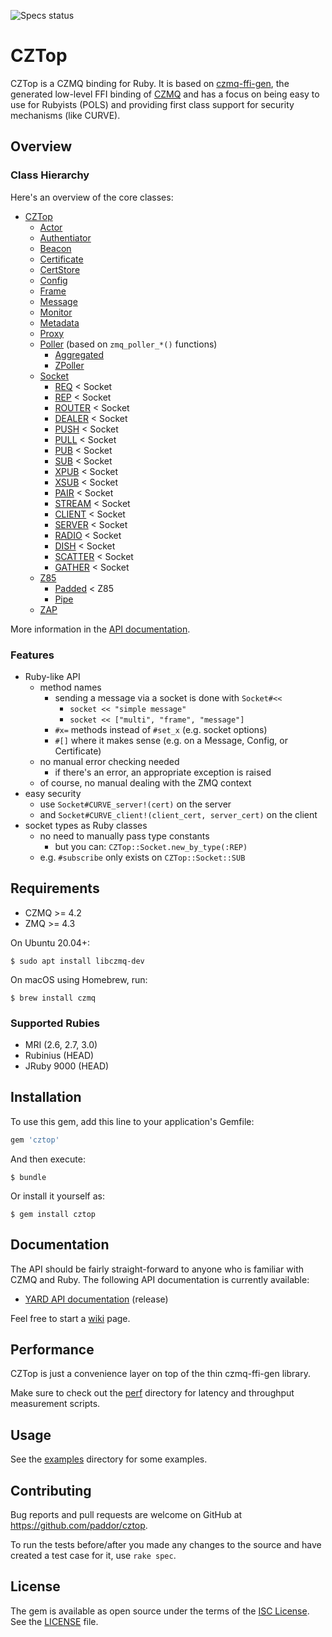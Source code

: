 ![Specs status](https://github.com/paddor/cztop/workflows/Specs/badge.svg)

# CZTop

CZTop is a CZMQ binding for Ruby. It is based on
[czmq-ffi-gen](https://github.com/paddor/czmq-ffi-gen), the generated low-level
FFI binding of [CZMQ](https://github.com/zeromq/czmq) and has a focus on being
easy to use for Rubyists (POLS) and providing first class support for security
mechanisms (like CURVE).

## Overview

### Class Hierarchy

Here's an overview of the core classes:

* [CZTop](http://www.rubydoc.info/gems/cztop/CZTop)
  * [Actor](http://www.rubydoc.info/gems/cztop/CZTop)
  * [Authentiator](http://www.rubydoc.info/gems/cztop/CZTop/Authenticator)
  * [Beacon](http://www.rubydoc.info/gems/cztop/CZTop/Beacon)
  * [Certificate](http://www.rubydoc.info/gems/cztop/CZTop/Certificate)
  * [CertStore](http://www.rubydoc.info/gems/cztop/CZTop/CertStore)
  * [Config](http://www.rubydoc.info/gems/cztop/CZTop/Config)
  * [Frame](http://www.rubydoc.info/gems/cztop/CZTop/Frame)
  * [Message](http://www.rubydoc.info/gems/cztop/CZTop/Message)
  * [Monitor](http://www.rubydoc.info/gems/cztop/CZTop/Monitor)
  * [Metadata](http://www.rubydoc.info/gems/cztop/CZTop/Metadata)
  * [Proxy](http://www.rubydoc.info/gems/cztop/CZTop/Proxy)
  * [Poller](http://www.rubydoc.info/gems/cztop/CZTop/Poller) (based on `zmq_poller_*()` functions)
    * [Aggregated](http://www.rubydoc.info/gems/cztop/CZTop/Poller/Aggregated)
    * [ZPoller](http://www.rubydoc.info/gems/cztop/CZTop/Poller/ZPoller)
  * [Socket](http://www.rubydoc.info/gems/cztop/CZTop/Socket)
    * [REQ](http://www.rubydoc.info/gems/cztop/CZTop/Socket/REQ) < Socket
    * [REP](http://www.rubydoc.info/gems/cztop/CZTop/Socket/REP) < Socket
    * [ROUTER](http://www.rubydoc.info/gems/cztop/CZTop/Socket/ROUTER) < Socket
    * [DEALER](http://www.rubydoc.info/gems/cztop/CZTop/Socket/DEALER) < Socket
    * [PUSH](http://www.rubydoc.info/gems/cztop/CZTop/Socket/PUSH) < Socket
    * [PULL](http://www.rubydoc.info/gems/cztop/CZTop/Socket/PULL) < Socket
    * [PUB](http://www.rubydoc.info/gems/cztop/CZTop/Socket/PUB) < Socket
    * [SUB](http://www.rubydoc.info/gems/cztop/CZTop/Socket/SUB) < Socket
    * [XPUB](http://www.rubydoc.info/gems/cztop/CZTop/Socket/XPUB) < Socket
    * [XSUB](http://www.rubydoc.info/gems/cztop/CZTop/Socket/XSUB) < Socket
    * [PAIR](http://www.rubydoc.info/gems/cztop/CZTop/Socket/PAIR) < Socket
    * [STREAM](http://www.rubydoc.info/gems/cztop/CZTop/Socket/STREAM) < Socket
    * [CLIENT](http://www.rubydoc.info/gems/cztop/CZTop/Socket/CLIENT) < Socket
    * [SERVER](http://www.rubydoc.info/gems/cztop/CZTop/Socket/SERVER) < Socket
    * [RADIO](http://www.rubydoc.info/gems/cztop/CZTop/Socket/RADIO) < Socket
    * [DISH](http://www.rubydoc.info/gems/cztop/CZTop/Socket/DISH) < Socket
    * [SCATTER](http://www.rubydoc.info/gems/cztop/CZTop/Socket/SCATTER) < Socket
    * [GATHER](http://www.rubydoc.info/gems/cztop/CZTop/Socket/GATHER) < Socket
  * [Z85](http://www.rubydoc.info/gems/cztop/CZTop/Z85)
    * [Padded](http://www.rubydoc.info/gems/cztop/CZTop/Z85/Padded) < Z85
    * [Pipe](http://www.rubydoc.info/gems/cztop/CZTop/Z85/Pipe)
  * [ZAP](http://www.rubydoc.info/gems/cztop/CZTop/ZAP)

More information in the [API documentation](http://www.rubydoc.info/github/paddor/cztop).

### Features

* Ruby-like API
  * method names
    * sending a message via a socket is done with `Socket#<<`
      * `socket << "simple message"`
      * `socket << ["multi", "frame", "message"]`
    * `#x=` methods instead of `#set_x` (e.g. socket options)
    * `#[]` where it makes sense (e.g. on a Message, Config, or Certificate)
  * no manual error checking needed
    * if there's an error, an appropriate exception is raised
  * of course, no manual dealing with the ZMQ context
* easy security
  * use `Socket#CURVE_server!(cert)` on the server
  * and `Socket#CURVE_client!(client_cert, server_cert)` on the client
* socket types as Ruby classes
  * no need to manually pass type constants
    * but you can: `CZTop::Socket.new_by_type(:REP)`
  * e.g. `#subscribe` only exists on `CZTop::Socket::SUB`

## Requirements


* CZMQ >= 4.2
* ZMQ >= 4.3


On Ubuntu 20.04+:

    $ sudo apt install libczmq-dev

On macOS using Homebrew, run:

    $ brew install czmq

### Supported Rubies

* MRI (2.6, 2.7, 3.0)
* Rubinius (HEAD)
* JRuby 9000 (HEAD)

## Installation

To use this gem, add this line to your application's Gemfile:

```ruby
gem 'cztop'
```

And then execute:

    $ bundle

Or install it yourself as:

    $ gem install cztop

## Documentation

The API should be fairly straight-forward to anyone who is familiar with CZMQ
and Ruby.  The following API documentation is currently available:

* [YARD API documentation](http://www.rubydoc.info/gems/cztop) (release)

Feel free to start a [wiki](https://github.com/paddor/cztop/wiki) page.

## Performance

CZTop is just a convenience layer on top of the thin czmq-ffi-gen library.

Make sure to check out the
[perf](https://github.com/paddor/cztop/blob/master/perf) directory for latency
and throughput measurement scripts.

## Usage

See the [examples](https://github.com/paddor/cztop/blob/master/examples) directory for some examples.


## Contributing

Bug reports and pull requests are welcome on GitHub at https://github.com/paddor/cztop.

To run the tests before/after you made any changes to the source and have
created a test case for it, use `rake spec`.

## License

The gem is available as open source under the terms of the [ISC License](http://opensource.org/licenses/ISC).
See the [LICENSE](https://github.com/paddor/cztop/blob/master/LICENSE) file.
